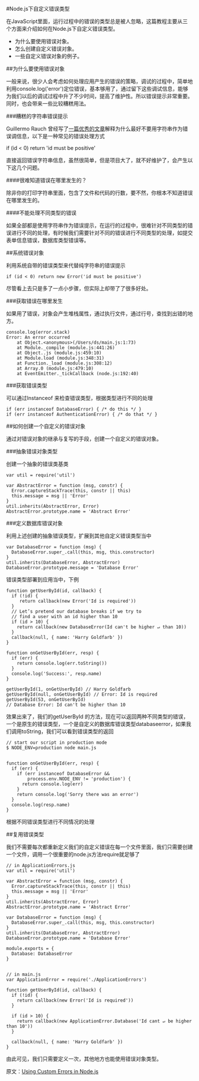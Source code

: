 #Node.js下自定义错误类型

在JavaScript里面，运行过程中的错误的类型总是被人忽略，这篇教程主要从三个方面来介绍如何在Node.js下自定义错误类型。

+ 为什么要使用错误对象。
+ 怎么创建自定义错误对象。
+ 一些自定义错误对象的例子。

##为什么要使用错误对象

一般来说，很少人会考虑如何处理应用产生的错误的策略，调试的过程中，简单地利用console.log('error')定位错误，基本够用了，通过留下这些调试信息，能够为我们以后的调试过程中升了不少时间，提高了维护性。所以错误提示非常重要。同时，也会带来一些比较糟糕用法。


###糟糕的字符串错误提示

Guillermo Rauch 曾经写了[一篇优秀的文章](http://www.devthought.com/2011/12/22/a-string-is-not-an-error/)解释为什么最好不要用字符串作为错误调信息，以下是一种常见的错误处理方式

  if (id < 0) return 'id must be positive'

直接返回错误字符串信息，虽然很简单，但是项目大了，就不好维护了，会产生以下这几个问题。

####很难知道错误在哪里发生的？

除非你的打印字符串里面，包含了文件和代码的行数，要不然，你根本不知道错误在哪里发生的。

####不能处理不同类型的错误

如果全部都是使用字符串作为错误提示，在运行的过程中，很难针对不同类型的错误进行不同的处理，有时候我们需要针对不同的错误进行不同类型的处理，如提交表单信息错误，数据库类型错误等。

##系统错误对象

利用系统自带的错误类型来代替纯字符串的错误提示

	if (id < 0) return new Error('id must be positive')

尽管看上去只是多了一点小步骤，但实际上却带了了很多好处。

###获取错误在哪里发生

如果用了错误，对象会产生堆栈属性，通过执行文件，通过行号，查找到出错的地方。
	
	console.log(error.stack)
	Error: An error occurred
	    at Object.<anonymous>(/Users/ds/main.js:1:73)
	    at Module._compile (module.js:441:26)
	    at Object..js (module.js:459:10)
	    at Module.load (module.js:348:31)
	    at Function._load (module.js:308:12)
	    at Array.0 (module.js:479:10)
	    at EventEmitter._tickCallback (node.js:192:40)

###获取错误类型

可以通过Instanceof 来检查错误类型，根据类型进行不同的处理

	if (err instanceof DatabaseError) { /* do this */ }
	if (err instanceof AuthenticationError) { /* do that */ }


##如何创建一个自定义的错误对象

通过对错误对象的继承与复写的手段，创建一个自定义的错误对象。

###抽象错误对象类型

创建一个抽象的错误类基类

	var util = require('util')
	
	var AbstractError = function (msg, constr) {
	  Error.captureStackTrace(this, constr || this)
	  this.message = msg || 'Error'
	}
	util.inherits(AbstractError, Error)
	AbstractError.prototype.name = 'Abstract Error'

###定义数据库错误对象

利用上述创建的抽象错误类型，扩展到其他自定义错误类型当中

	var DatabaseError = function (msg) {
	  DatabaseError.super_.call(this, msg, this.constructor)
	}
	util.inherits(DatabaseError, AbstractError)
	DatabaseError.prototype.message = 'Database Error'


错误类型部署到应用当中，下例

	function getUserById(id, callback) {
	  if (!id) {
	     return callback(new Error('Id is required'))
	  }
	  // Let’s pretend our database breaks if we try to
	  // find a user with an id higher than 10
	  if (id > 10) {
	    return callback(new DatabaseError(Id can't be higher ↵ than 10))
	  }
	  callback(null, { name: 'Harry Goldfarb' })
	}
	
	function onGetUserById(err, resp) {
	  if (err) {
	    return console.log(err.toString())
	  }
	  console.log('Success:', resp.name)
	}
	
	getUserById(1, onGetUserById) // Harry Goldfarb
	getUserById(null, onGetUserById) // Error: Id is required
	getUserById(53, onGetUserById) 
	// Database Error: Id can't be higher than 10

效果出来了，我们的getUserById 的方法，现在可以返回两种不同类型的错误，一个是原生的错误类型，一个是自定义的数据库错误类型databaseerror，如果我们调用toString，我们可以看到错误类型的返回


	// start our script in production mode
	$ NODE_ENV=production node main.js


	function onGetUserById(err, resp) {
	  if (err) {
	    if (err instanceof DatabaseError &&
	        process.env.NODE_ENV != 'production') {
	      return console.log(err)
	    }
	    return console.log('Sorry there was an error')
	  }
	  console.log(resp.name)
	}

根据不同错误类型进行不同情况的处理


##复用错误类型

我们不需要每次都重新定义我们的自定义错误在每一个文件里面，我们只需要创建一个文件，调用一个很重要的node.js方法require就足够了

	// in ApplicationErrors.js
	var util = require('util')
	
	var AbstractError = function (msg, constr) {
	  Error.captureStackTrace(this, constr || this)
	  this.message = msg || 'Error'
	}
	util.inherits(AbstractError, Error)
	AbstractError.prototype.name = 'Abstract Error'
	
	var DatabaseError = function (msg) {
	  DatabaseError.super_.call(this, msg, this.constructor)
	}
	util.inherits(DatabaseError, AbstractError)
	DatabaseError.prototype.name = 'Database Error'
	
	module.exports = {
	  Database: DatabaseError
	}
  

	// in main.js
	var ApplicationError = require('./ApplicationErrors')
	
	function getUserById(id, callback) {
	  if (!id) {
	    return callback(new Error('Id is required'))
	  }
	
	  if (id > 10) {
	    return callback(new ApplicationError.Database('Id cant ↵ be higher than 10'))
	  }
	
	  callback(null, { name: 'Harry Goldfarb' })
	}

由此可见，我们只需要定义一次，其他地方也能使用错误对象类型。

原文：[Using Custom Errors in Node.js](http://dustinsenos.com/articles/customErrorsInNode)
